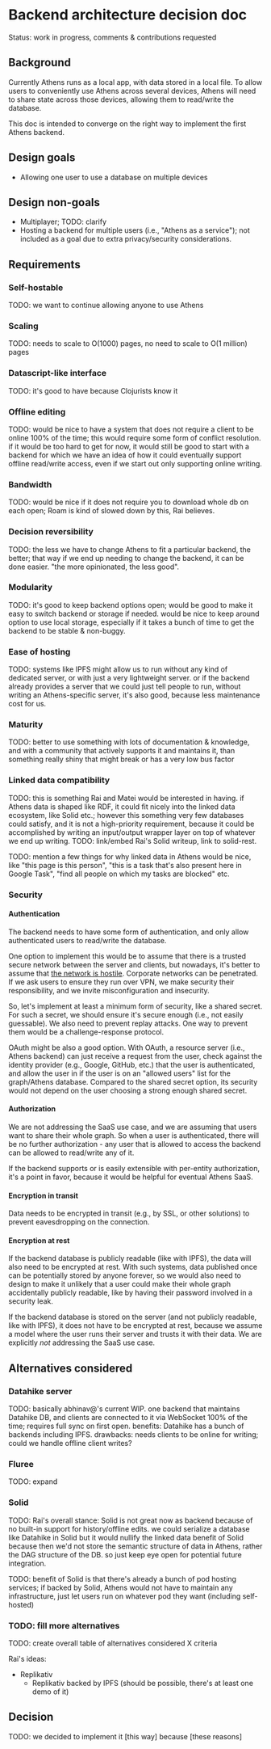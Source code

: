 # Backend architecture decision doc

Status: work in progress, comments & contributions requested

## Background

Currently Athens runs as a local app, with data stored in a local file. To allow
users to conveniently use Athens across several devices, Athens will need to
share state across those devices, allowing them to read/write the database.

This doc is intended to converge on the right way to implement the first Athens
backend.

## Design goals

* Allowing one user to use a database on multiple devices

## Design non-goals

* Multiplayer; TODO: clarify
* Hosting a backend for multiple users (i.e., "Athens as a service"); not
  included as a goal due to extra privacy/security considerations.

## Requirements

### Self-hostable

TODO: we want to continue allowing anyone to use Athens

### Scaling

TODO: needs to scale to O(1000) pages, no need to scale to O(1 million) pages

### Datascript-like interface

TODO: it's good to have because Clojurists know it

### Offline editing

TODO: would be nice to have a system that does not require a client to be online
100% of the time; this would require some form of conflict resolution. if it
would be too hard to get for now, it would still be good to start with a backend
for which we have an idea of how it could eventually support offline read/write
access, even if we start out only supporting online writing.

### Bandwidth

TODO: would be nice if it does not require you to download whole db on each
open; Roam is kind of slowed down by this, Rai believes.

### Decision reversibility

TODO: the less we have to change Athens to fit a particular backend, the better;
that way if we end up needing to change the backend, it can be done easier. "the
more opinionated, the less good".

### Modularity

TODO: it's good to keep backend options open; would be good to make it easy to
switch backend or storage if needed. would be nice to keep around option to use
local storage, especially if it takes a bunch of time to get the backend to be
stable & non-buggy.

### Ease of hosting

TODO: systems like IPFS might allow us to run without any kind of dedicated
server, or with just a very lightweight server. or if the backend already
provides a server that we could just tell people to run, without writing an
Athens-specific server, it's also good, because less maintenance cost for us.

### Maturity

TODO: better to use something with lots of documentation & knowledge, and with a
community that actively supports it and maintains it, than something really
shiny that might break or has a very low bus factor

### Linked data compatibility

TODO: this is something Rai and Matei would be interested in having. if Athens
data is shaped like RDF, it could fit nicely into the linked data ecosystem,
like Solid etc.; however this something very few databases could satisfy, and it
is not a high-priority requirement, because it could be accomplished by writing
an input/output wrapper layer on top of whatever we end up writing. TODO:
link/embed Rai's Solid writeup, link to solid-rest.

TODO: mention a few things for why linked data in Athens would be nice, like
"this page is this person", "this is a task that's also present here in Google
Task", "find all people on which my tasks are blocked" etc.

### Security

#### Authentication

The backend needs to have some form of authentication, and only allow
authenticated users to read/write the database.

One option to implement this would be to assume that there is a trusted secure
network between the server and clients, but nowadays, it's better to assume that
[the network is hostile](https://blog.cryptographyengineering.com/2015/08/16/the-network-is-hostile/).
Corporate networks can be penetrated. If we ask users to ensure they run over
VPN, we make security their responsibility, and we invite misconfiguration and
insecurity.

So, let's implement at least a minimum form of security, like a shared secret.
For such a secret, we should ensure it's secure enough (i.e., not easily
guessable). We also need to prevent replay attacks. One way to prevent them
would be a challenge-response protocol.

OAuth might be also a good option. With OAuth, a resource server (i.e., Athens
backend) can just receive a request from the user, check against the identity
provider (e.g., Google, GitHub, etc.) that the user is authenticated, and allow
the user in if the user is on an "allowed users" list for the graph/Athens
database. Compared to the shared secret option, its security would not depend
on the user choosing a strong enough shared secret.

#### Authorization

We are not addressing the SaaS use case, and we are assuming that users want
to share their whole graph. So when a user is authenticated, there will be no
further authorization - any user that is allowed to access the backend can be
allowed to read/write any of it.

If the backend supports or is easily extensible with per-entity authorization,
it's a point in favor, because it would be helpful for eventual Athens SaaS.

#### Encryption in transit

Data needs to be encrypted in transit (e.g., by SSL, or other solutions) to
prevent eavesdropping on the connection.

#### Encryption at rest

If the backend database is publicly readable (like with IPFS), the data will
also need to be encrypted at rest. With such systems, data published once can be
potentially stored by anyone forever, so we would also need to design to make
it unlikely that a user could make their whole graph accidentally publicly
readable, like by having their password involved in a security leak.

If the backend database is stored on the server (and not publicly readable,
like with IPFS), it does not have to be encrypted at rest, because we assume a
model where the user runs their server and trusts it with their data. We are
explicitly *not* addressing the SaaS use case.

## Alternatives considered

### Datahike server

TODO: basically abhinav@'s current WIP. one backend that maintains Datahike DB,
and clients are connected to it via WebSocket 100% of the time; requires full
sync on first open. benefits: Datahike has a bunch of backends including IPFS.
drawbacks: needs clients to be online for writing; could we handle offline client
writes?

### Fluree

TODO: expand

### Solid

TODO: Rai's overall stance: Solid is not great now as backend because of no
built-in support for history/offline edits. we could serialize a database like
Datahike in Solid but it would nullify the linked data benefit of Solid because
then we'd not store the semantic structure of data in Athens, rather the DAG
structure of the DB. so just keep eye open for potential future integration.

TODO: benefit of Solid is that there's already a bunch of pod hosting services;
if backed by Solid, Athens would not have to maintain any infrastructure, just
let users run on whatever pod they want (including self-hosted)

### TODO: fill more alternatives

TODO: create overall table of alternatives considered X criteria

Rai's ideas:

* Replikativ
  * Replikativ backed by IPFS (should be possible, there's at least one demo of
    it)

## Decision

TODO: we decided to implement it [this way] because [these reasons]
